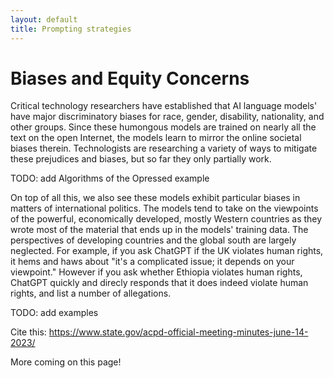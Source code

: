 ```yaml
---
layout: default
title: Prompting strategies
---
```


# Biases and Equity Concerns

Critical technology researchers have established that AI language models' have major discriminatory biases for race, gender, disability, nationality, and other groups. Since these humongous models are trained on nearly all the text on the open Internet, the models learn to mirror the online societal biases therein. Technologists are researching a variety of ways to mitigate these prejudices and biases, but so far they only partially work.

TODO: add Algorithms of the Opressed example

On top of all this, we also see these models exhibit particular biases in matters of international politics. The models tend to take on the viewpoints of the powerful, economically developed, mostly Western countries as they wrote most of the material that ends up in the models' training data. The perspectives of developing countries and the global south are largely neglected. For example, if you ask ChatGPT if the UK violates human rights, it hems and haws about "it's a complicated issue; it depends on your viewpoint." However if you ask whether Ethiopia violates human rights, ChatGPT quickly and direcly responds that it does indeed violate human rights, and list a number of allegations.

<div class="card">TODO: add examples</div>

Cite this: https://www.state.gov/acpd-official-meeting-minutes-june-14-2023/


More coming on this page!